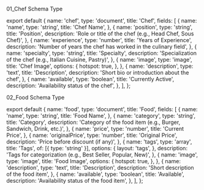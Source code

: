 01_Chef Schema Type

export default {
  name: 'chef',
  type: 'document',
  title: 'Chef',
  fields: [
    {
      name: 'name',
      type: 'string',
      title: 'Chef Name',
    },
    {
      name: 'position',
      type: 'string',
      title: 'Position',
      description: 'Role or title of the chef (e.g., Head Chef, Sous Chef)',
    },
    {
      name: 'experience',
      type: 'number',
      title: 'Years of Experience',
      description: 'Number of years the chef has worked in the culinary field',
    },
    {
      name: 'specialty',
      type: 'string',
      title: 'Specialty',
      description: 'Specialization of the chef (e.g., Italian Cuisine, Pastry)',
    },
    {
      name: 'image',
      type: 'image',
      title: 'Chef Image',
      options: {
        hotspot: true,
      },
    },
    {
      name: 'description',
      type: 'text',
      title: 'Description',
      description: 'Short bio or introduction about the chef',
    },
    {
      name: 'available',
      type: 'boolean',
      title: 'Currently Active',
      description: 'Availability status of the chef',
    },
  ],
};

02_Food Schema Type

export default {
  name: 'food',
  type: 'document',
  title: 'Food',
  fields: [
    {
      name: 'name',
      type: 'string',
      title: 'Food Name',
    },
    {
      name: 'category',
      type: 'string',
      title: 'Category',
      description:
        'Category of the food item (e.g., Burger, Sandwich, Drink, etc.)',
    },
    {
      name: 'price',
      type: 'number',
      title: 'Current Price',
    },
    {
      name: 'originalPrice',
      type: 'number',
      title: 'Original Price',
      description: 'Price before discount (if any)',
    },
    {
      name: 'tags',
      type: 'array',
      title: 'Tags',
      of: [{ type: 'string' }],
      options: {
        layout: 'tags',
      },
      description: 'Tags for categorization (e.g., Best Seller, Popular, New)',
    },
    {
      name: 'image',
      type: 'image',
      title: 'Food Image',
      options: {
        hotspot: true,
      },
    },
    {
      name: 'description',
      type: 'text',
      title: 'Description',
      description: 'Short description of the food item',
    },
    {
      name: 'available',
      type: 'boolean',
      title: 'Available',
      description: 'Availability status of the food item',
    },
  ],
};